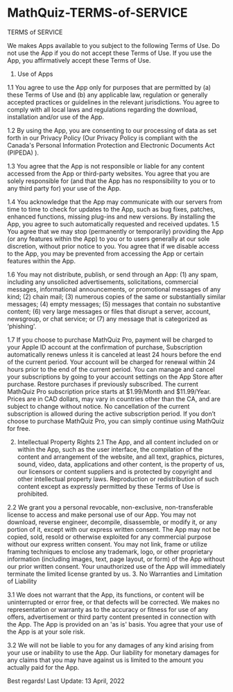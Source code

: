 # MathQuiz-TERMS-of-SERVICE

TERMS of SERVICE

We makes Apps available to you subject to the following Terms of Use. Do not use the App if you do not accept these Terms of Use. If you use the App, you affirmatively accept these Terms of Use.

1. Use of Apps

1.1 You agree to use the App only for purposes that are permitted by (a) these Terms of Use and (b) any applicable law, regulation or generally accepted practices or guidelines in the relevant jurisdictions. You agree to comply with all local laws and regulations regarding the download, installation and/or use of the App.

1.2 By using the App, you are consenting to our processing of data as set forth in our Privacy Policy (Our Privacy Policy is compliant with the Canada's Personal Information Protection and Electronic Documents Act (PIPEDA) ).

1.3 You agree that the App is not responsible or liable for any content accessed from the App or third-party websites. You agree that you are solely responsible for (and that the App has no responsibility to you or to any third party for) your use of the App.

1.4 You acknowledge that the App may communicate with our servers from time to time to check for updates to the App, such as bug fixes, patches, enhanced functions, missing plug-ins and new versions. By installing the App, you agree to such automatically requested and received updates.
1.5 You agree that we may stop (permanently or temporarily) providing the App (or any features within the App) to you or to users generally at our sole discretion, without prior notice to you. You agree that if we disable access to the App, you may be prevented from accessing the App or certain features within the App.

1.6 You may not distribute, publish, or send through an App: (1) any spam, including any unsolicited advertisements, solicitations, commercial messages, informational announcements, or promotional messages of any kind; (2) chain mail; (3) numerous copies of the same or substantially similar messages; (4) empty messages; (5) messages that contain no substantive content; (6) very large messages or files that disrupt a server, account, newsgroup, or chat service; or (7) any message that is categorized as ‘phishing'.

1.7 If you choose to purchase MathQuiz Pro, payment will be charged to your Apple ID account at the confirmation of purchase, Subscription automatically renews unless it is canceled at least 24 hours before the end of the current period. Your account will be charged for renewal within 24 hours prior to the end of the current period. You can manage and cancel your subscriptions by going to your account settings on the App Store after purchase. Restore purchases if previously subscribed. The current MathQuiz Pro subscription price starts at $1.99/Month and $11.99/Year. Prices are in CAD dollars, may vary in countries other than the CA, and are subject to change without notice. No cancellation of the current subscription is allowed during the active subscription period. If you don’t choose to purchase MathQuiz Pro, you can simply continue using MathQuiz for free.

2. Intellectual Property Rights
2.1 The App, and all content included on or within the App, such as the user interface, the compilation of the content and arrangement of the website, and all text, graphics, pictures, sound, video, data, applications and other content, is the property of us, our licensors or content suppliers and is protected by copyright and other intellectual property laws. Reproduction or redistribution of such content except as expressly permitted by these Terms of Use is prohibited.

2.2 We grant you a personal revocable, non-exclusive, non-transferable license to access and make personal use of our App. You may not download, reverse engineer, decompile, disassemble, or modify it, or any portion of it, except with our express written consent. The App may not be copied, sold, resold or otherwise exploited for any commercial purpose without our express written consent. You may not link, frame or utilize framing techniques to enclose any trademark, logo, or other proprietary information (including images, text, page layout, or form) of the App without our prior written consent. Your unauthorized use of the App will immediately terminate the limited license granted by us.
3. No Warranties and Limitation of Liability

3.1 We does not warrant that the App, its functions, or content will be uninterrupted or error free, or that defects will be corrected. We makes no representation or warranty as to the accuracy or fitness for use of any offers, advertisement or third party content presented in connection with the App. The App is provided on an 'as is' basis. You agree that your use of the App is at your sole risk.

3.2 We will not be liable to you for any damages of any kind arising from your use or inability to use the App. Our liability for monetary damages for any claims that you may have against us is limited to the amount you actually paid for the App.

Best regards!
Last Update: 13 April, 2022
